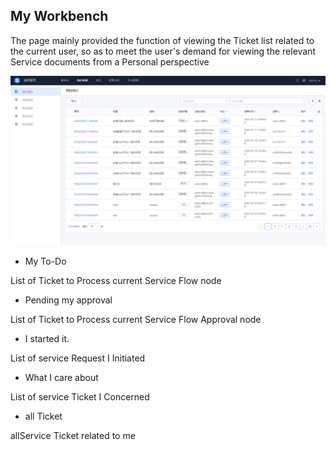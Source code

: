  ## My Workbench 

 The page mainly provided the function of viewing the Ticket list related to the current user, so as to meet the user's demand for viewing the relevant Service documents from a Personal perspective 

 ![1689077408464](image/my-workspace/1689077408464.png) 

 - My To-Do 

  List of Ticket to Process current Service Flow node 

 - Pending my approval 

  List of Ticket to Process current Service Flow Approval node 

 - I started it. 

  List of service Request I Initiated 

 - What I care about 

  List of service Ticket I Concerned 

 - all Ticket 

  allService Ticket related to me 